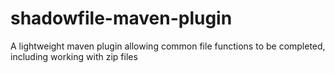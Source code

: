 # shadowfile-maven-plugin

A lightweight maven plugin allowing common file functions to be completed, including working with zip files
